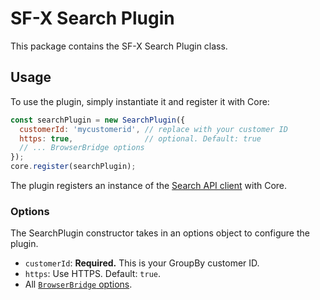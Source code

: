 # SF-X Search Plugin

This package contains the SF-X Search Plugin class.

## Usage

To use the plugin, simply instantiate it and register it with Core:

```js
const searchPlugin = new SearchPlugin({
  customerId: 'mycustomerid', // replace with your customer ID
  https: true,                // optional. Default: true
  // ... BrowserBridge options
});
core.register(searchPlugin);
```

The plugin registers an instance of the [Search API client](https://www.npmjs.com/package/groupby-api) with Core.

### Options

The SearchPlugin constructor takes in an options object to configure the
plugin.

* `customerId`: **Required.** This is your GroupBy customer ID.
* `https`: Use HTTPS. Default: `true`.
* All [`BrowserBridge` options][BrowserBridge options].

[BrowserBridge options]: https://github.com/groupby/api-javascript/blob/0bc32ac7c3e186b1c74b9918800b4d754a91afa4/src/core/bridge.ts#L238-L241
